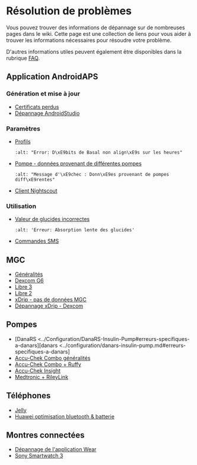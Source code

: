 # Résolution de problèmes

Vous pouvez trouver des informations de dépannage sur de nombreuses pages dans le wiki. Cette page est une collection de liens pour vous aider à trouver les informations nécessaires pour résoudre votre problème.

D'autres informations utiles peuvent également être disponibles dans la rubrique [FAQ](../Getting-Started/FAQ.md).

## Application AndroidAPS

### Génération et mise à jour

- [Certificats perdus](../Installing-AndroidAPS/troubleshooting_androidstudio#fichier-de-cles-perdu)
- [Dépannage AndroidStudio](../Installing-AndroidAPS/troubleshooting_androidstudio.md)

### Paramètres

- [Profils](../Usage/Profiles#depannage-des-erreurs-de-profil)

  ```{image} ../images/Screen_DifferentPump.png
  :alt: "Error: D\xE9bits de Basal non align\xE9s sur les heures"
  ```

- [Pompe - données provenant de différentes pompes](../Installing-AndroidAPS/update3_0.md#message-d-erreur-donnees-provenant-de-pompes-differentes)

  ```{image} ../images/BasalNotAlignedToHours2.png
  :alt: "Message d'\xE9chec : Donn\xE9es provenant de pompes diff\xE9rentes"
  ```

- [Client Nightscout](../Usage/Troubleshooting-NSClient.md)

### Utilisation

- [Valeur de glucides incorrectes](../Usage/COB-calculation#detection-de-ga-errones)

  ```{image} ../images/Calculator_SlowCarbAbsorption.png
  :alt: 'Erreur: Absorption lente des glucides'
  ```

- [Commandes SMS](../Children/SMS-Commands#resolution-de-problemes)

## MGC

- [Généralités](../Hardware/GeneralCGMRecommendation#resolution-de-problemes)
- [Dexcom G6](../Hardware/DexcomG6.md#depannage-g6)
- [Libre 3](../Hardware/Libre3.md#astuces-et-depannages)
- [Libre 2](../Hardware/Libre2.md#astuces-et-depannages)
- [xDrip - pas de données MGC](../Configuration/xdrip#identifier-le-recepteur)
- [Dépannage xDrip - Dexcom](../Configuration/xdrip#depannage-dexcom-g5-g6-et-xdrip)

## Pompes

- [DanaRS \<../Configuration/DanaRS-Insulin-Pump#erreurs-specifiques-a-danars][danars <../configuration/danars-insulin-pump.md#erreurs-specifiques-a-danars]
- [Accu-Chek Combo généralités](../Usage/Accu-Chek-Combo-Tips-for-Basic-usage.md)
- [Accu-Chek Combo + Ruffy](../Configuration/Accu-Chek-Combo-Pump#pourquoi-l-appairage-avec-la-pompe-ne-fonctionne-pas-avec-l-application-ruffy)
- [Accu-Chek Insight](../Configuration/Accu-Chek-Insight-Pump#erreurs-specifiques-a-insight)
- [Medtronic + RileyLink](../Configuration/MedtronicPump#que-faire-si-je-perds-la-connexion-a-rileylink-et-ou-a-la-pompe)

## Téléphones

- [Jelly](../Usage/jelly.md)
- [Huawei optimisation bluetooth & batterie](../Usage/huawei.md)

## Montres connectées

- [Dépannage de l'application Wear](../Configuration/Watchfaces#depannage-de-l-application-wear)
- [Sony Smartwatch 3](../Usage/SonySW3.md)
